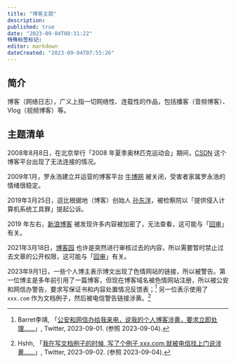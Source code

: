 ```yaml
---
title: "博客主题"
description:
published: true
date: "2023-09-04T08:31:22"
特殊标签标记: 
editor: markdown
dateCreated: "2023-09-04T07:55:26"
---
```


## 简介

博客（网络日志），广义上指一切网络性、连载性的作品，包括播客（音频博客）、Vlog（视频博客）等。

## 主题清单

2008年8月8日，在北京举行「2008 年夏季奥林匹克运动会」期间，[CSDN](/website/CSDN.md) 这个博客平台出现了无法连接的情况。

2009年1月，罗永浩建立并运营的博客平台 [牛博网](/website/牛博网.md) 被关闭，受害者家属罗永浩的情绪很稳定。

2019年3月25日，逗比根据地（博客）创始人 [孙东洋](/people/孙东洋.md)，被检察院以「提供侵入计算机系统工具罪」提起公诉。

2019 年左右，[新浪博客](/company/新浪/新浪博客.md) 被发现许多内容被加密了，无法查看，这可能与「[回审](/censorship/回审.md)」有关。

2021年3月18日，[博客园](/website/博客园.md) 也许是突然进行审核过去的内容，所以需要暂时禁止过去文章的公开权限，这可能与「[回审](/censorship/回审.md)」有关。

2023年9月1日，一些个人博主表示博文出现了色情网站的链接，所以被警告。第一位博主是多年前引用了一篇博客，但现在博客域名被色情网站注册，所以被公安和网信办警告，要求写保证书和内容处置情况反馈表；[^01719] 另一位表示使用了 `xxx.com` 作为文档例子，然后被电信警告链接涉黄。[^41645]

[^01719]: Barret李靖, 「[公安和网信办给我来电，说我的个人博客涉黄，要求立即处理……](https://web.archive.org/web/20230901122412/https://twitter.com/Barret_China/status/1697530001921601719)」, Twitter, 2023-09-01. (参照 2023-09-04).

[^41645]: Hshh, 「[我在写文档例子的时候, 写了个例子 xxx.com 就被电信找上门说涉黄……](https://web.archive.org/web/20230903232547/https://twitter.com/UnrealHshh/status/1697658004261441645)」, Twitter, 2023-09-02. (参照 2023-09-04).
